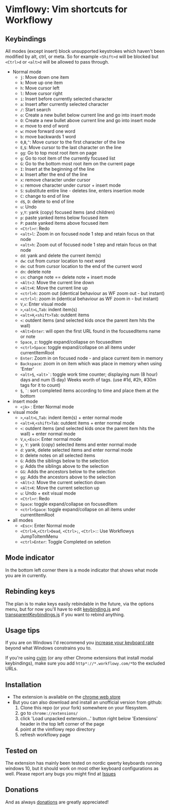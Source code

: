 Vimflowy: Vim shortcuts for Workflowy
=====================================

Keybindings
-----------

All modes (except insert) block unsupported keystrokes which haven't been modified by alt, ctrl, or meta. So for example `<Shift>d` will be blocked but `<Ctrl>d` or `<alt>d` will be allowed to pass through. 
    
* Normal mode
    - `j`: Move down one item
    - `k`: Move up one item
    - `h`: Move cursor left
    - `l`: Move cursor right
    - `i`: Insert before currently selected character
    - `a`: Insert after currently selected character
    - `/`: Start search 
    - `o`: Create a new bullet below current line and go into insert mode
    - `O`: Create a new bullet above current line and go into insert mode
    - `e`: move to end of word 
    - `w`: move forward one word 
    - `b`: move backwards 1 word 
    - `0`,`B`,`^`: Move cursor to the first character of the line
    - `E`,`$`: Move cursor to the last character on the line
    - `gg`: Go to top most root item on page 
    - `g`: Go to root item of the currently focused list
    - `G`: Go to the bottom most root item on the current page
    - `I`: Insert at the beginning of the line
    - `A`: Insert after the end of the line
    - `x`: remove character under cursor 
    - `s`: remove character under cursor + insert mode
    - `S`: substitute entire line - deletes line, enters insertion mode
    - `C`: change to end of line
    - `d$`, `D`: delete to end of line
    - `u`: Undo
    - `y`,`Y`: yank (copy) focused items (and children)
    - `p`: paste yanked items below focused item 
    - `P`: paste yanked items above focused item
    - `<Ctrl>r`: Redo
    - `<alt>l`: Zoom in on focused node 1 step and retain focus on that node 
    - `<alt>h`: Zoom out of focused node 1 step and retain focus on that node 
    - `dd`: yank and delete the current item(s)
    - `dw`: cut from cursor location to next word
    - `de`: cut from cursor location to the end of the current word
    - `dn`: delete note 
    - `cn`: change note == delete note + insert mode
    - `<Alt>J`: Move the current line down
    - `<Alt>K`: Move the current line up
    - `<ctrl>h`: zoom out (identical behaviour as WF zoom out - but instant) 
    - `<ctrl>l`: zoom in  (identical behaviour as WF zoom in  - but instant) 
    - `V`,`v`: Enter visual mode 
    - `>`,`<alt>L`,`Tab`: indent item(s)
    - `<alt>H`,`<shift>Tab`: outdent items
    - `<`: outdent items (and selected kids once the parent item hits the wall)
    - `<Alt>Enter`: will open the first URL found in the focusedItems name or note 
    - `Space`, `z`: toggle expand/collapse on focusedItem 
    - `<ctrl>Space`: toggle expand/collapse on all items under currentItemRoot 
    - `Enter`: Zoom in on focused node - and place current item in memory 
    - `Backspace`: zoom in on item which was place in memory when using 'Enter'
    - `<alt>§`, `` <alt>` ``: toggle work time counter; displaying num (8 hour) days and num (5 day) Weeks worth of tags. (use #1d, #2h, #30m tags for it to count) 
    - `§`, `` ` ``: sort completed items according to time and place them at the bottom 
* insert mode
    - `<jk>` : Enter Normal mode
* visual mode
    - `>`,`<alt>L`,`Tab`: indent item(s) + enter normal mode
    - `<alt>H`,`<shift>Tab`: outdent items +  enter normal mode
    - `<`: outdent items (and selected kids once the parent item hits the wall) +  enter normal mode
    - `V`,`v`,`<Esc>`: Enter normal mode 
    - `y`, `Y`: yank (copy) selected items and enter normal mode 
    - `d`: yank, delete selected items and enter normal mode 
    - `D`: delete notes on all selected items
    - `G`: Adds the siblings below to the selection
    - `g`: Adds the siblings above to the selection
    - `GG`: Adds the ancestors below to the selection
    - `gg`: Adds the ancestors above to the selection
    - `<Alt>J`: Move the current selection down 
    - `<Alt>K`: Move the current selection up 
    - `u`: Undo + exit visual mode
    - `<Ctrl>r`: Redo
    - `Space`: toggle expand/collapse on focusedItem 
    - `<ctrl>Space`: toggle expand/collapse on all items under currentItemRoot 
* all modes
    - `<Esc>`: Enter Normal mode
    - `<Ctrl>k`,`<Ctrl>Dead`, `<Ctrl>;`, `<Ctrl>:`: Use Workflowys JumpToItemMenu 
    - `<ctrl>Enter`: Toggle Completed on seletion 

Mode indicator
--------------

In the bottom left corner there is a mode indicator that shows what mode you are in currently. 

Rebinding keys
--------------

The plan is to make keys easily rebindable in the future, via the options menu, but for now you'll have to edit [keybinding.js](https://github.com/Wojnach/vimflowy/blob/master/keybindings.js) and [transparentKeybindings.js](https://github.com/Wojnach/vimflowy/blob/master/transparentKeybindings.js) if you want to rebind anything. 

Usage tips
----------

If you are on Windows I'd recommend you [increase your keyboard rate](https://superuser.com/a/509811) beyond what Windows constrains you to.

If you're using [cvim](https://chrome.google.com/webstore/detail/cvim/ihlenndgcmojhcghmfjfneahoeklbjjh) (or any other Chrome extensions that install modal keybindings), make sure you add `http*://*.workflowy.com/*`to the excluded URLs.

Installation
------------

* The extension is available on the [chrome web store](https://chrome.google.com/webstore/detail/vimflowy/jhoonlfajlaihdlcocigbpeacapaepng)
* But you can also download and install an unofficial version from github:
    1. Clone this repo (or your fork) somewhere on your filesystem. 
    2. go to `chrome://extensions/`
    3. click 'Load unpacked extension...' button right below 'Extensions' header in the top left corner of the page
    4. point at the vimflowy repo directory
    5. refresh workflowy page

Tested on
---------

The extension has mainly been tested on nordic qwerty keyboards running windows 10, but it should work on most other keyboard configurations as well. Please report any bugs you might find at [Issues](https://github.com/Wojnach/vimflowy/issues)

Donations
---------
And as always [donations](https://www.paypal.me/wojnach) are greatly appreciated!


